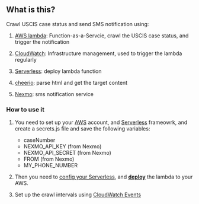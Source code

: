 ## What is this?

Crawl USCIS case status and send SMS notification using:

1. [AWS lambda](https://aws.amazon.com/lambda/): Function-as-a-Servcie, crawl the USCIS case status, and trigger the notification

2. [CloudWatch](https://aws.amazon.com/cloudwatch/): Infrastructure management, used to trigger the lambda regularly

3. [Serverless](https://serverless.com/): deploy lambda function

4. [cheerio](https://github.com/cheeriojs/cheerio): parse html and get the target content

5. [Nexmo](https://www.nexmo.com/): sms notification service

### How to use it

1. You need to set up your [AWS](https://aws.amazon.com/) account, and [Serverless](https://serverless.com/) frameowrk, and create a secrets.js file and save the following variables:

   * caseNumber
   * NEXMO_API_KEY (from Nexmo)
   * NEXMO_API_SECRET (from Nexmo)
   * FROM (from Nexmo)
   * MY_PHONE_NUMBER

2. Then you need to [config your Serverless](https://serverless.com/framework/docs/providers/aws/guide/quick-start/), and [**deploy**](https://serverless.com/framework/docs/providers/aws/guide/deploying/) the lambda to your AWS.

3. Set up the crawl intervals using [CloudWatch Events](https://docs.aws.amazon.com/AmazonCloudWatch/latest/events/RunLambdaSchedule.html)
